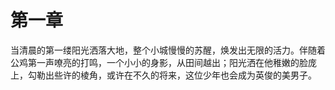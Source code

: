 # 第一章
当清晨的第一缕阳光洒落大地，整个小城慢慢的苏醒，焕发出无限的活力。伴随着公鸡第一声嘹亮的打鸣，一个小小的身影，从田间越出；阳光洒在他稚嫩的脸庞上，勾勒出些许的棱角，或许在不久的将来，这位少年也会成为英俊的美男子。
